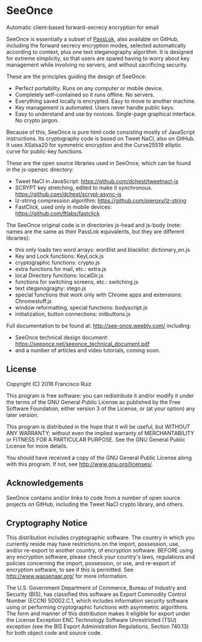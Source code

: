 # SeeOnce

Automatic client-based forward-secrecy encryption for email

SeeOnce is essentially a subset of [PassLok](https://github.com/fruiz500/passlok), also available on GitHub, including the forward secrecy encryption modes, selected automatically according to context, plus one text steganography algorithm. It is designed for extreme simplicity, so that users are spared having to worry about key management while involving no servers, and without sacrificing security.

These are the principles guiding the design of SeeOnce:
* Perfect portability. Runs on any computer or mobile device.
* Completely self-contained so it runs offline. No servers.
* Everything saved locally is encrypted. Easy to move to another machine.
* Key management is automated. Users never handle public keys.
* Easy to understand and use by novices. Single-page graphical interface. No crypto jargon.

Because of this, SeeOnce is pure html code consisting mostly of JavaScript instructions. Its cryptography code is based on Tweet NaCl, also on GitHub. It uses XSalsa20 for symmetric encryption and the Curve25519 elliptic curve for public-key functions.

These are the open source libraries used in SeeOnce, which can be found in the js-opensrc directory:
* Tweet NaCl in JavaScript: https://github.com/dchest/tweetnacl-js
* SCRYPT key stretching, edited to make it synchronous. https://github.com/dchest/scrypt-async-js
* lz-string compression algorithm: https://github.com/pieroxy/lz-string
* FastClick, used only in mobile devices: https://github.com/ftlabs/fastclick

The SeeOnce original code is in directories js-head and js-body (note: names are the same as their PassLok equivalents, but they are different libraries):
* this only loads two word arrays: wordlist and blacklist: dictionary_en.js
* Key and Lock functions: KeyLock.js
* cryptographic functions: crypto.js
* extra functions for mail, etc.: extra.js
* local Directory functions: localDir.js
* functions for switching screens, etc.: switching.js
* text steganograghy: stego.js
* special functions that work only with Chrome apps and extensions: Chromestuff.js
* window reformatting, special functions: bodyscript.js
* initialization, button connections: initbuttons.js

Full documentation to be found at: <http://see-once.weebly.com/> including:
* SeeOnce technical design document: https://seeonce.net/seeonce_technical_document.pdf
* and a number of articles and video tutorials, coming soon.

License
-------

  Copyright (C) 2016 Francisco Ruiz

  This program is free software: you can redistribute it and/or modify
  it under the terms of the GNU General Public License as published by
  the Free Software Foundation, either version 3 of the License, or
  (at your option) any later version.

  This program is distributed in the hope that it will be useful,
  but WITHOUT ANY WARRANTY; without even the implied warranty of
  MERCHANTABILITY or FITNESS FOR A PARTICULAR PURPOSE. See the
  GNU General Public License for more details.

  You should have received a copy of the GNU General Public License
  along with this program. If not, see <http://www.gnu.org/licenses/>.

Acknowledgements
----------------

  SeeOnce contains and/or links to code from a number of open source
  projects on GitHub, including the Tweet NaCl crypto library, and others.

Cryptography Notice
-------------------

  This distribution includes cryptographic software. The country in
  which you currently reside may have restrictions on the import,
  possession, use, and/or re-export to another country, of encryption
  software. BEFORE using any encryption software, please check your
  country's laws, regulations and policies concerning the import,
  possession, or use, and re-export of encryption software, to see if
  this is permitted. See <http://www.wassenaar.org/> for more
  information.

  The U.S. Government Department of Commerce, Bureau of Industry and
  Security (BIS), has classified this software as Export Commodity
  Control Number (ECCN) 5D002.C.1, which includes information security
  software using or performing cryptographic functions with asymmetric
  algorithms. The form and manner of this distribution makes it
  eligible for export under the License Exception ENC Technology
  Software Unrestricted (TSU) exception (see the BIS Export
  Administration Regulations, Section 740.13) for both object code and
  source code.

